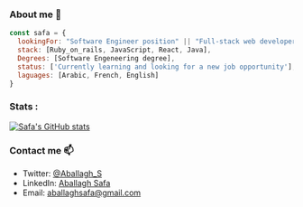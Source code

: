 
### About me 👋

```javascript
const safa = {
  lookingFor: "Software Engineer position" || "Full-stack web developer",
  stack: [Ruby_on_rails, JavaScript, React, Java],
  Degrees: [Software Engeneering degree],
  status: ['Currently learning and looking for a new job opportunity'],
  laguages: [Arabic, French, English]
}
```

### Stats :

[![Safa's GitHub stats](https://github-readme-stats.vercel.app/api?username=safafa)](https://github.com/anuraghazra/github-readme-stats)

### Contact me 📫

- Twitter: [@Aballagh_S](https://twitter.com/Aballagh_S)
- LinkedIn: [Aballagh Safa](https://www.linkedin.com/in/aballaghsafa/)
- Email: aballaghsafa@gmail.com

<!--
**safafa/safafa** is a ✨ _special_ ✨ repository because its `README.md` (this file) appears on your GitHub profile.

Here are some ideas to get you started:

- 🔭 I’m currently working on ...
- 🌱 I’m currently learning ...
- 👯 I’m looking to collaborate on ...
- 🤔 I’m looking for help with ...
- 💬 Ask me about ...
- 📫 How to reach me: ...
- 😄 Pronouns: ...
- ⚡ Fun fact: ...
-->
